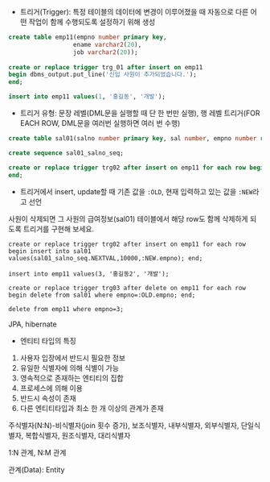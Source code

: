 - 트리거(Trigger): 특정 테이블의 데이터에 변경이 이루어졌을 때 자동으로 다른 어떤 작업이 함께 수행되도록 설정하기 위해 생성

```sql
create table emp11(empno number primary key,
                  ename varchar2(20),
                  job varchar2(20));
                  
create or replace trigger trg_01 after insert on emp11
begin dbms_output.put_line('신입 사원이 추가되었습니다.');
end;

insert into emp11 values(1, '홍길동', '개발');
```

- 트리거 유형: 문장 레벨(DML문을 실행할 때 단 한 번만 실행), 행 레벨 트리거(FOR EACH ROW, DML문을 여러번 실행하면 여러 번 수행)

```sql
create table sal01(salno number primary key, sal number, empno number references emp11(empno));

create sequence sal01_salno_seq;

create or replace trigger trg02 after insert on emp11 for each row begin insert into sal01 values(sal01_salno_seq.NEXTVAL,10000,:NEW.empno);
end;
```

- 트리거에서 insert, update할 때 기존 값을 `:OLD`, 현재 입력하고 있는 값을 `:NEW`라고 선언

사원이 삭제되면 그 사원의 급여정보(sal01) 테이블에서 해당 row도 함께 삭제하게 되도록 트리거를 구현해 보세요.

```plsql
create or replace trigger trg02 after insert on emp11 for each row begin insert into sal01 values(sal01_salno_seq.NEXTVAL,10000,:NEW.empno); end;

insert into emp11 values(3, '홍길동2', '개발');

create or replace trigger trg03 after delete on emp11 for each row begin delete from sal01 where empno=:OLD.empno; end;

delete from emp11 where empno=3;
```

JPA, hibernate

- 엔티티 타입의 특징

1. 사용자 입장에서 반드시 필요한 정보
2. 유일한 식별자에 의해 식별이 가능
3. 영속적으로 존재하는 엔티티의 집합
4. 프로세스에 의해 이용
5. 반드시 속성이 존재
6. 다른 엔티티타입과 최소 한 개 이상의 관계가 존재

주식별자(N:N)-비식별자(join 횟수 증가), 보조식별자, 내부식별자, 외부식별자, 단일식별자, 복합식별자, 원조식별자, 대리식별자

1:N 관계, N:M 관계

관계(Data): Entity